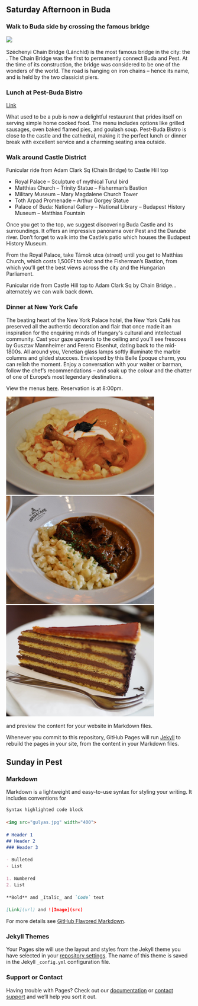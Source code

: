 ## Saturday Afternoon in Buda


### Walk to Buda side by crossing the famous bridge
<img src="http://visitbudapest.travel/images/made/images/content/body/szechenyi-chain-bridge_574_383.jpg" width="400">

Széchenyi Chain Bridge (Lánchíd) is the most famous bridge in the city: the . The Chain Bridge was the first to permanently connect Buda and Pest. At the time of its construction, the bridge was considered to be one of the wonders of the world. The road is hanging on iron chains – hence its name, and is held by the two classicist piers.


### Lunch at Pest-Buda Bistro
[Link](https://www.google.com/maps/place/Fortuna+u.+3,+Budapest,+1014+Hungary/@47.503307,19.03232,17z/data=!3m1!4b1!4m2!3m1!1s0x4741dc18b47f94b5:0x8a84a09552773657)

What used to be a pub is now a delightful restaurant that prides itself on serving simple home cooked food. The menu includes options like grilled sausages, oven baked flamed pies, and goulash soup. Pest-Buda Bistro is close to the castle and the cathedral, making it the perfect lunch or dinner break with excellent service and a charming seating area outside.

### Walk around Castle District

Funicular ride from Adam Clark Sq (Chain Bridge) to Castle Hill top

- Royal Palace – Sculpture of mythical Turul bird
- Matthias Church – Trinity Statue – Fisherman’s Bastion
- Military Museum – Mary Magdalene Church Tower
- Toth Arpad Promenade – Arthur Gorgey Statue
- Palace of Buda: National Gallery – National Library – Budapest History Museum – Matthias Fountain



Once you get to the top, we suggest discovering Buda Castle and its surroundings. It offers an impressive panorama over Pest and the Danube river. Don’t forget to walk into the Castle’s patio which houses the Budapest History Museum.

From the Royal Palace, take Támok utca (street) until you get to Matthias Church, which costs 1,500Ft to visit and the Fisherman’s Bastion, from which you’ll get the best views across the city and the Hungarian Parliament.

Funicular ride from Castle Hill top to Adam Clark Sq by Chain Bridge... alternately we can walk back down.

### Dinner at New York Cafe
The beating heart of the New York Palace hotel, the New York Café has preserved all the authentic decoration and flair that once made it an inspiration for the enquiring minds of Hungary's cultural and intellectual community. Cast your gaze upwards to the ceiling and you’ll see frescoes by Gusztav Mannheimer and Ferenc Eisenhut, dating back to the mid-1800s. All around you, Venetian glass lamps softly illuminate the marble columns and gilded stuccoes. Enveloped by this Belle Époque charm, you can relish the moment. Enjoy a conversation with your waiter or barman, follow the chef’s recommendations – and soak up the colour and the chatter of one of Europe’s most legendary destinations.

View the menus [here](NewYorkCafeMenu2019January_en.pdf).
Reservation is at 8:00pm.


<img src="ChickenPaprika.jpg" width="400">

<img src="gulyas.jpg" width="400">

<img src="dobos.jpg" width="400">


and preview the content for your website in Markdown files.

Whenever you commit to this repository, GitHub Pages will run [Jekyll](https://jekyllrb.com/) to rebuild the pages in your site, from the content in your Markdown files.





## Sunday in Pest
### Markdown

Markdown is a lightweight and easy-to-use syntax for styling your writing. It includes conventions for

```markdown
Syntax highlighted code block

<img src="gulyas.jpg" width="400">

# Header 1
## Header 2
### Header 3

- Bulleted
- List

1. Numbered
2. List

**Bold** and _Italic_ and `Code` text

[Link](url) and ![Image](src)
```

For more details see [GitHub Flavored Markdown](https://guides.github.com/features/mastering-markdown/).

### Jekyll Themes

Your Pages site will use the layout and styles from the Jekyll theme you have selected in your [repository settings](https://github.com/rosanna-ang/budapest/settings). The name of this theme is saved in the Jekyll `_config.yml` configuration file.

### Support or Contact

Having trouble with Pages? Check out our [documentation](https://help.github.com/categories/github-pages-basics/) or [contact support](https://github.com/contact) and we’ll help you sort it out.
